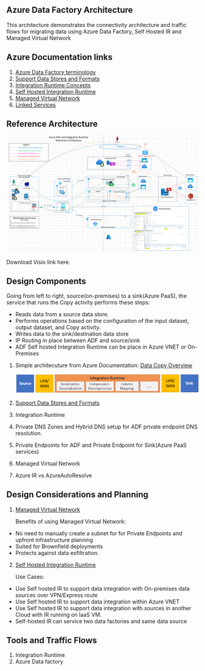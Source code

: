 ## Azure Data Factory Architecture

This architecture demonstrates the connectivity architecture and traffic flows for migrating data using Azure Data Factory, Self Hosted IR and Managed Virtual Network

## Azure Documentation links

1. [Azure Data Factory terminology](hhttps://docs.microsoft.com/en-us/azure/data-factory/introduction)
2. [Support Data Stores and Formats](https://docs.microsoft.com/en-us/azure/data-factory/copy-activity-overview#supported-data-stores-and-formats)
3. [Integration Runtime Concepts](https://docs.microsoft.com/en-us/azure/data-factory/concepts-integration-runtime)
4. [Self Hosted Integration Runtime](https://docs.microsoft.com/en-us/azure/data-factory/create-self-hosted-integration-runtimes)
5. [Managed Virtual Network](https://docs.microsoft.com/en-us/azure/data-factory/managed-virtual-network-private-endpoint)
6. [Linked Services](https://docs.microsoft.com/en-us/azure/data-factory/concepts-linked-services)

## Reference Architecture

![Networking](images/azure-adf-architecture.png)

Download Visio link here.

## Design Components

Going from left to right, source(on-premises) to a sink(Azure PaaS), the service that runs the Copy activity performs these steps:

- Reads data from a source data store.
- Performs operations based on the configuration of the input dataset, output dataset, and Copy activity.
- Writes data to the sink/destination data store
- IP Routing in place between ADF and source/sink
- ADF Self hosted Integration Runtime can be place in Azure VNET or On-Premises

1. Simple architecuture from Azure Documentation: [Data Copy Overview](https://docs.microsoft.com/en-us/azure/data-factory/copy-activity-overview)

   ![High Level Architecture](images/copy-activity-overview.png)

2. [Support Data Stores and Formats](https://docs.microsoft.com/en-us/azure/data-factory/copy-activity-overview#supported-data-stores-and-formats)
3. Integration Runtime
4. Private DNS Zones and Hybrid DNS setup for ADF private endpoint DNS resolution.
5. Private Endpoints for ADF and Private Endpoint for Sink(Azure PaaS services)
6. Managed Virtual Network
7. Azure IR vs AzureAutoResolve

## Design Considerations and Planning

1. [Managed Virtual Network](https://docs.microsoft.com/en-us/azure/data-factory/managed-virtual-network-private-endpoint)

   Benefits of using Managed Virtual Network:

- No need to manually create a subnet for for Private Endpoints and upfront infrastructure planning
- Suited for Brownfield deployments
- Protects against data exfiltration.

2. [Self Hosted Integration Runtime](https://docs.microsoft.com/en-us/azure/data-factory/create-self-hosted-integration-runtimes)

   Use Cases:

- Use Self hosted IR to support data integration with On-premises data sources over VPN/Express route
- Use Self hosted IR to support data integration within Azure VNET
- Use Self hosted IR to support data integration with sources in another Cloud with IR running on IaaS VM.
- Self-hosted IR can service two data factories and same data source

## Tools and Traffic Flows

1. Integration Runtime
2. Azure Data factory

